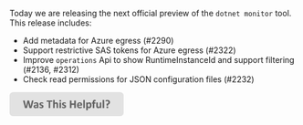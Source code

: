 Today we are releasing the next official preview of the `dotnet monitor` tool. This release includes:

- Add metadata for Azure egress (#2290)
- Support restrictive SAS tokens for Azure egress (#2322)
- Improve `operations` Api to show RuntimeInstanceId and support filtering (#2136, #2312)
- Check read permissions for JSON configuration files (#2232)

[<img src=/images/WasThisHelpful.png width="200"/>](https://www.research.net/r/DGDQWXH?src=releaseNotes)
